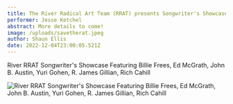 ```yaml
---
title: The River Radical Art Team (RRAT) presents Songwriter's Showcase
performer: Jesse Ketchel
abstract: More details to come!
image: /uploads/savetherat.jpeg
author: Shaun Ellis
date: 2022-12-04T23:00:05.521Z
---
```

River RRAT Songwriter's Showcase Featuring Billie Frees, Ed McGrath, John B. Austin, Yuri Gohen, R. James Gillian, Rich Cahill

![River RRAT Songwriter's Showcase Featuring Billie Frees, Ed McGrath, John B. Austin, Yuri Gohen, R. James Gillian, Rich Cahill](/uploads/b8b5a136-9137-4acd-93cc-5fb0306528ba.jpeg "River RRAT Songwriter's Showcase Featuring Billie Frees, Ed McGrath, John B. Austin, Yuri Gohen, R. James Gillian, Rich Cahill")